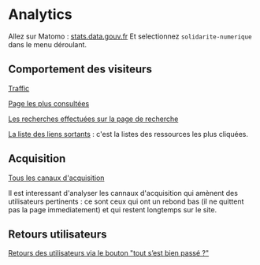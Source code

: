# Analytics

Allez sur Matomo : [stats.data.gouv.fr](http://stats.data.gouv.fr)
Et selectionnez `solidarite-numerique` dans le menu déroulant.

## Comportement des visiteurs

[Traffic](https://stats.data.gouv.fr/index.php?module=CoreHome&action=index&idSite=121&period=range&date=previous30&updated=1#?idSite=121&period=range&date=previous30&category=General_Visitors&subcategory=General_Overview)

[Page les plus consultées](https://stats.data.gouv.fr/index.php?module=CoreHome&action=index&idSite=121&period=range&date=previous30&updated=1#?idSite=121&period=range&date=previous30&segment=&category=General_Actions&subcategory=General_Pages)

[Les recherches effectuées sur la page de recherche](https://stats.data.gouv.fr/index.php?module=CoreHome&action=index&idSite=121&period=range&date=previous30&updated=1#?idSite=121&period=range&date=previous30&segment=&category=General_Actions&subcategory=Actions_SubmenuSitesearch)

[La liste des liens sortants](https://stats.data.gouv.fr/index.php?module=CoreHome&action=index&idSite=121&period=range&date=previous30&updated=1#?idSite=121&period=range&date=previous30&segment=&category=General_Actions&subcategory=General_Outlinks) : c'est la listes des ressources les plus cliquées.

## Acquisition

[Tous les canaux d'acquisition](https://stats.data.gouv.fr/index.php?module=CoreHome&action=index&idSite=121&period=range&date=previous30&updated=1#?idSite=121&period=range&date=previous30&segment=&category=Referrers_Referrers&subcategory=Referrers_WidgetGetAll)

Il est interessant d'analyser les cannaux d'acquisition qui amènent des utilisateurs pertinents : ce sont ceux qui ont un rebond bas (il ne quittent pas la page immediatement) et qui restent longtemps sur le site.

## Retours utilisateurs

[Retours des utilisateurs via le bouton "tout s’est bien passé ?"](https://stats.data.gouv.fr/index.php?module=CoreHome&action=index&idSite=121&period=range&date=previous30&updated=1#?idSite=121&period=range&date=2020-04-02,2020-04-05&segment=&category=General_Actions&subcategory=Events_Events)
